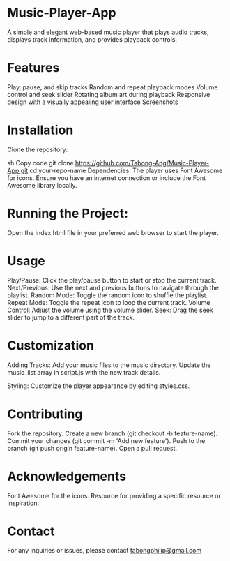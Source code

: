 # Music-Player-App
A simple and elegant web-based music player that plays audio tracks, displays track information, and provides playback controls.

# Features
Play, pause, and skip tracks
Random and repeat playback modes
Volume control and seek slider
Rotating album art during playback
Responsive design with a visually appealing user interface
Screenshots

# Installation
Clone the repository:

sh
Copy code
git clone https://github.com/Tabong-Ang/Music-Player-App.git
cd your-repo-name
Dependencies:
The player uses Font Awesome for icons. Ensure you have an internet connection or include the Font Awesome library locally.

# Running the Project:
Open the index.html file in your preferred web browser to start the player.

# Usage
Play/Pause: Click the play/pause button to start or stop the current track.
Next/Previous: Use the next and previous buttons to navigate through the playlist.
Random Mode: Toggle the random icon to shuffle the playlist.
Repeat Mode: Toggle the repeat icon to loop the current track.
Volume Control: Adjust the volume using the volume slider.
Seek: Drag the seek slider to jump to a different part of the track.

# Customization
Adding Tracks:
Add your music files to the music directory.
Update the music_list array in script.js with the new track details.

Styling:
Customize the player appearance by editing styles.css.

# Contributing
Fork the repository.
Create a new branch (git checkout -b feature-name).
Commit your changes (git commit -m 'Add new feature').
Push to the branch (git push origin feature-name).
Open a pull request.



# Acknowledgements
Font Awesome for the icons.
Resource for providing a specific resource or inspiration.

# Contact
For any inquiries or issues, please contact tabongphilip@gmail.com
